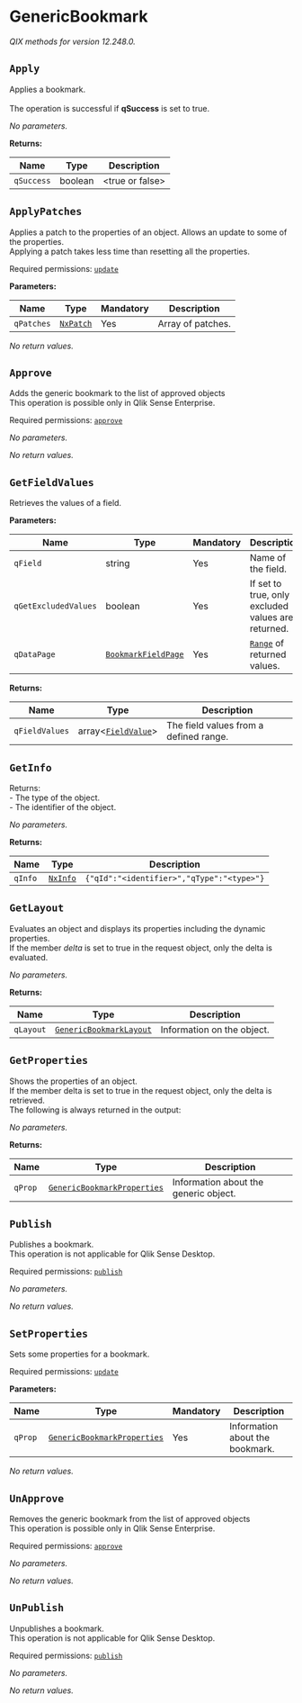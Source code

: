 
<!-- markdownlint-disable -->
<!-- proselint-disable -->
# GenericBookmark

_QIX methods for version 12.248.0._

## `Apply`

Applies a bookmark.<br><br>The operation is successful if **qSuccess** is set to true. 


_No parameters._

**Returns:**

| Name | Type | Description |
| ---- | ---- | ----------- |
| `qSuccess` | boolean | &lt;true or false&gt; |

## `ApplyPatches`

Applies a patch to the properties of an object. Allows an update to some of the properties.<br>Applying a patch takes less time than resetting all the properties.

Required permissions: [`update`](https://core.qlik.com/services/qix-engine/access-control/#actions)

**Parameters:**

| Name | Type | Mandatory | Description |
| ---- | ---- | --------- | ----------- |
| `qPatches` | [`NxPatch`](./definitions.md#nxpatch) | Yes | Array of patches. |

_No return values._

## `Approve`

Adds the generic bookmark to the list of approved objects<br>This operation is possible only in Qlik Sense Enterprise.

Required permissions: [`approve`](https://core.qlik.com/services/qix-engine/access-control/#actions)

_No parameters._

_No return values._

## `GetFieldValues`

Retrieves the values of a field.


**Parameters:**

| Name | Type | Mandatory | Description |
| ---- | ---- | --------- | ----------- |
| `qField` | string | Yes | Name of the field. |
| `qGetExcludedValues` | boolean | Yes | If set to true, only excluded values are returned. |
| `qDataPage` | [`BookmarkFieldPage`](./definitions.md#bookmarkfieldpage) | Yes | [`Range`](./definitions.md#range) of returned values. |

**Returns:**

| Name | Type | Description |
| ---- | ---- | ----------- |
| `qFieldValues` | array&lt;[`FieldValue`](./definitions.md#fieldvalue)> | The field values from a defined range. |

## `GetInfo`

Returns:<br>- The type of the object.<br>- The identifier of the object.


_No parameters._

**Returns:**

| Name | Type | Description |
| ---- | ---- | ----------- |
| `qInfo` | [`NxInfo`](./definitions.md#nxinfo) | `{"qId":"<identifier>","qType":"<type>"}` |

## `GetLayout`

Evaluates an object and displays its properties including the dynamic properties.<br>If the member _delta_ is set to true in the request object, only the delta is evaluated.


_No parameters._

**Returns:**

| Name | Type | Description |
| ---- | ---- | ----------- |
| `qLayout` | [`GenericBookmarkLayout`](./definitions.md#genericbookmarklayout) | Information on the object. |

## `GetProperties`

Shows the properties of an object.<br>If the member delta is set to true in the request object, only the delta is retrieved.<br>The following is always returned in the output:


_No parameters._

**Returns:**

| Name | Type | Description |
| ---- | ---- | ----------- |
| `qProp` | [`GenericBookmarkProperties`](./definitions.md#genericbookmarkproperties) | Information about the generic object. |

## `Publish`

Publishes a bookmark.<br>This operation is not applicable for Qlik Sense Desktop.

Required permissions: [`publish`](https://core.qlik.com/services/qix-engine/access-control/#actions)

_No parameters._

_No return values._

## `SetProperties`

Sets some properties for a bookmark.

Required permissions: [`update`](https://core.qlik.com/services/qix-engine/access-control/#actions)

**Parameters:**

| Name | Type | Mandatory | Description |
| ---- | ---- | --------- | ----------- |
| `qProp` | [`GenericBookmarkProperties`](./definitions.md#genericbookmarkproperties) | Yes | Information about the bookmark. |

_No return values._

## `UnApprove`

Removes the generic bookmark from the list of approved objects<br>This operation is possible only in Qlik Sense Enterprise.

Required permissions: [`approve`](https://core.qlik.com/services/qix-engine/access-control/#actions)

_No parameters._

_No return values._

## `UnPublish`

Unpublishes a bookmark.<br>This operation is not applicable for Qlik Sense Desktop.

Required permissions: [`publish`](https://core.qlik.com/services/qix-engine/access-control/#actions)

_No parameters._

_No return values._
